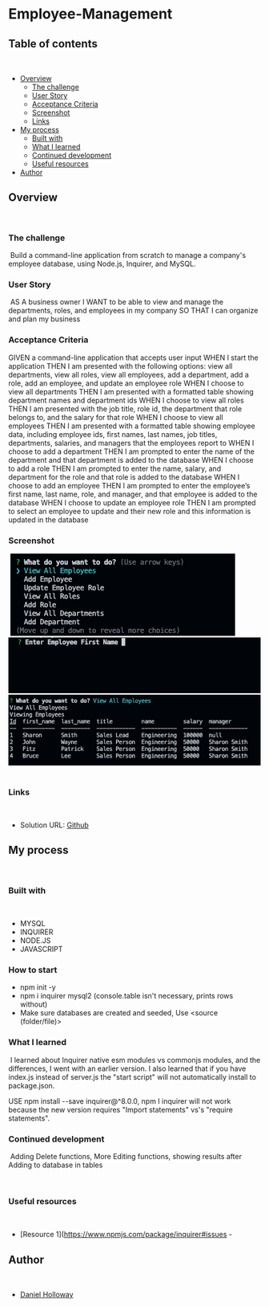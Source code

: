 # Employee-Management
## Table of contents
​
- [Overview](#overview)
  - [The challenge](#the-challenge)
  - [User Story](#user-story)
  - [Acceptance Criteria](#acceptance-criteria)
  - [Screenshot](#screenshot)
  - [Links](#links)
- [My process](#my-process)
  - [Built with](#built-with)
  - [What I learned](#what-i-learned)
  - [Continued development](#continued-development)
  - [Useful resources](#useful-resources)
- [Author](#author)

## Overview
​
### The challenge
​
Build a command-line application from scratch to manage a company's employee database, using Node.js, Inquirer, and MySQL.
​
### User Story
​
AS A business owner
I WANT to be able to view and manage the departments, roles, and employees in my company
SO THAT I can organize and plan my business
​
### Acceptance Criteria

GIVEN a command-line application that accepts user input
WHEN I start the application
THEN I am presented with the following options: view all departments, view all roles, view all employees, add a department, add a role, add an employee, and update an employee role
WHEN I choose to view all departments
THEN I am presented with a formatted table showing department names and department ids
WHEN I choose to view all roles
THEN I am presented with the job title, role id, the department that role belongs to, and the salary for that role
WHEN I choose to view all employees
THEN I am presented with a formatted table showing employee data, including employee ids, first names, last names, job titles, departments, salaries, and managers that the employees report to
WHEN I choose to add a department
THEN I am prompted to enter the name of the department and that department is added to the database
WHEN I choose to add a role
THEN I am prompted to enter the name, salary, and department for the role and that role is added to the database
WHEN I choose to add an employee
THEN I am prompted to enter the employee’s first name, last name, role, and manager, and that employee is added to the database
WHEN I choose to update an employee role
THEN I am prompted to select an employee to update and their new role and this information is updated in the database
​
### Screenshot
​
![SS](Assets/SS.png)
![SS 2](Assets/SS2.png)
![SS 3](Assets/SS3.png)
​
​
### Links
​
- Solution URL: [Github](https://github.com/VendettiStudios/Manage-Employees)
​
## My process
​
### Built with
​
- MYSQL
- INQUIRER
- NODE.JS
- JAVASCRIPT
### How to start
- npm init -y
- npm i inquirer mysql2 (console.table isn't necessary, prints rows without)
- Make sure databases are created and seeded, Use <source (folder/file)>
​
### What I learned
​
I learned about Inquirer native esm modules vs commonjs modules, and the differences, I went with an earlier version.
I also learned that if you have index.js instead of server.js the "start script" will not automatically install to package.json.

USE npm install --save inquirer@^8.0.0, npm I inquirer will not work because the new version requires "Import statements" vs's "require statements".

### Continued development
​
Adding Delete functions, More Editing functions, showing results after Adding to database in tables

​
### Useful resources
​
- [Resource 1](https://www.npmjs.com/package/inquirer#issues -
​

## Author
​
- [Daniel Holloway](https//:Danielholloway.dev)

​
